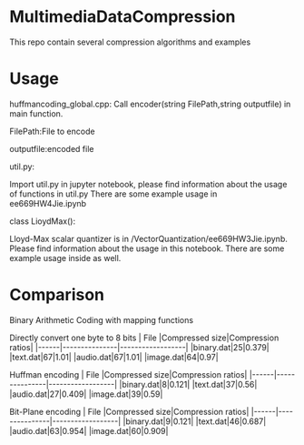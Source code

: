 # MultimediaDataCompression
This repo contain several compression algorithms and examples
# Usage
huffmancoding_global.cpp:
Call encoder(string FilePath,string outputfile) in main function. 

FilePath:File to encode 

outputfile:encoded file

util.py:

Import util.py in jupyter notebook, please find information about the usage of functions in util.py
There are some example usage in ee669HW4Jie.ipynb

class LioydMax():

Lloyd-Max scalar quantizer is in /VectorQuantization/ee669HW3Jie.ipynb. Please find information about the usage in this notebook. There are some example usage inside as well.
# Comparison

Binary Arithmetic Coding with mapping functions

Directly convert one byte to 8 bits
| File |Compressed size|Compression ratios|
|------|---------------|------------------|
|binary.dat|25|0.379|
|text.dat|67|1.01|
|audio.dat|67|1.01|
|image.dat|64|0.97|

Huffman encoding
| File |Compressed size|Compression ratios|
|------|---------------|------------------|
|binary.dat|8|0.121|
|text.dat|37|0.56|
|audio.dat|27|0.409|
|image.dat|39|0.59|

Bit-Plane encoding
| File |Compressed size|Compression ratios|
|------|---------------|------------------|
|binary.dat|9|0.121|
|text.dat|46|0.687|
|audio.dat|63|0.954|
|image.dat|60|0.909|